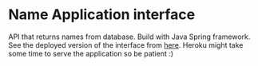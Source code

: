# Name Application interface

API that returns names from database. Build with Java Spring framework. See the deployed version of the interface from [here](https://secret-plains-56145.herokuapp.com/api/v1/). Heroku might take some time to serve the application so be patient :)


